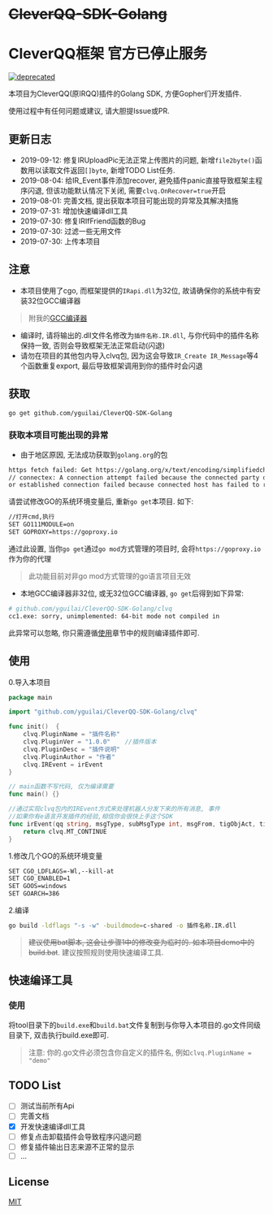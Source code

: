 # ~~CleverQQ-SDK-Golang~~
# CleverQQ框架 官方已停止服务

[![deprecated](http://badges.github.io/stability-badges/dist/deprecated.svg)](https://github.com/yguilai/CleverQQ-SDK-Golang/)

本项目为CleverQQ(原IRQQ)插件的Golang SDK, 方便Gopher们开发插件. 

使用过程中有任何问题或建议, 请大胆提Issue或PR.

## 更新日志
* 2019-09-12: 修复IRUploadPic无法正常上传图片的问题, 新增`file2byte()`函数用以读取文件返回`[]byte`, 新增TODO List任务.
* 2019-08-04: 给IR_Event事件添加recover, 避免插件panic直接导致框架主程序闪退, 但该功能默认情况下关闭, 需要`clvq.OnRecover=true`开启
* 2019-08-01: 完善文档, 提出获取本项目可能出现的异常及其解决措施
* 2019-07-31: 增加快速编译dll工具
* 2019-07-30: 修复IRIfFriend函数的Bug
* 2019-07-30: 过滤一些无用文件
* 2019-07-30: 上传本项目

## 注意
* 本项目使用了cgo, 而框架提供的`IRapi.dll`为32位, 故请确保你的系统中有安装32位GCC编译器
> 附我的[GCC编译器](https://www.lanzous.com/i58etri?_blank)
* 编译时, 请将输出的.dll文件名修改为`插件名称.IR.dll`, 与你代码中的插件名称保持一致, 否则会导致框架无法正常启动(闪退)
* 请勿在项目的其他包内导入clvq包, 因为这会导致`IR_Create IR_Message`等4个函数重复export, 最后导致框架调用到你的插件时会闪退

## 获取
```bash
go get github.com/yguilai/CleverQQ-SDK-Golang
```

### 获取本项目可能出现的异常
* 由于地区原因, 无法成功获取到`golang.org`的包
```bash
https fetch failed: Get https://golang.org/x/text/encoding/simplifiedchinese?go-get=1: dial tcp 216.239.37.1:443: 
// connectex: A connection attempt failed because the connected party did not properly respond after a period of time,
or established connection failed because connected host has failed to respond.
```

请尝试修改GO的系统环境变量后, 重新`go get`本项目. 如下:
```bash
//打开cmd,执行
SET GO111MODULE=on
SET GOPROXY=https://goproxy.io
```
通过此设置, 当你`go get`通过`go mod`方式管理的项目时, 会将`https://goproxy.io`作为你的代理
> 此功能目前对非go mod方式管理的go语言项目无效

* 本地GCC编译器非32位, 或无32位GCC编译器, `go get`后得到如下异常: 
```bash
# github.com/yguilai/CleverQQ-SDK-Golang/clvq
cc1.exe: sorry, unimplemented: 64-bit mode not compiled in
```
此异常可以忽略, 你只需遵循[使用](#使用)章节中的规则编译插件即可.

## 使用
0.导入本项目
```go
package main

import "github.com/yguilai/CleverQQ-SDK-Golang/clvq"

func init()  {
    clvq.PluginName = "插件名称"
    clvq.PluginVer = "1.0.0"    //插件版本
    clvq.PluginDesc = "插件说明"
    clvq.PluginAuthor = "作者"
    clvq.IREvent = irEvent
}

// main函数不写代码, 仅为编译需要
func main() {}

//通过实现clvq包内的IREvent方式来处理机器人分发下来的所有消息, 事件
//如果你有e语言开发插件的经验,相信你会很快上手这个SDK
func irEvent(qq string, msgType, subMsgType int, msgFrom, tigObjAct, tigObjPas, msg, msgNum, msgId, rawMsg, json string, ptrNext int) int {
	return clvq.MT_CONTINUE
}
```

1.修改几个GO的系统环境变量
```bash
SET CGO_LDFLAGS=-Wl,--kill-at
SET CGO_ENABLED=1
SET GOOS=windows
SET GOARCH=386
```

2.编译
```bash
go build -ldflags "-s -w" -buildmode=c-shared -o 插件名称.IR.dll
```
> ~~建议使用bat脚本, 这会让步骤1中的修改变为临时的. 如本项目demo中的build.bat~~.
> 建议按照规则使用快速编译工具.

## 快速编译工具
### 使用

将tool目录下的`build.exe`和`build.bat`文件复制到与你导入本项目的.go文件同级目录下, 双击执行build.exe即可. 

> 注意: 你的.go文件必须包含你自定义的插件名, 例如`clvq.PluginName = "demo"`


## TODO List

* [ ] 测试当前所有Api
* [ ] 完善文档
* [x] 开发快速编译dll工具
* [ ] 修复点击卸载插件会导致程序闪退问题
* [ ] 修复插件输出日志来源不正常的显示
* [ ] ...

## License

[MIT](https://github.com/yguilai/CleverQQ-SDK-Golang/blob/master/LICENSE)
